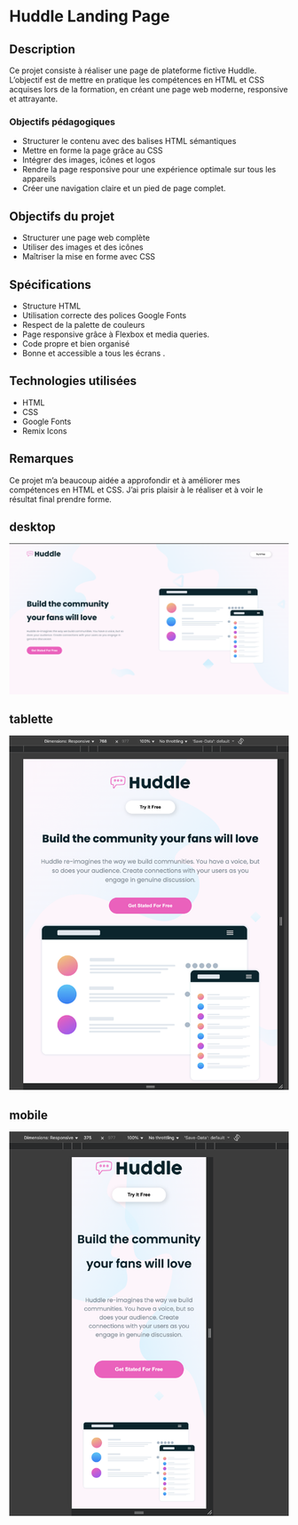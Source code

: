 #  Huddle Landing Page

##  Description

Ce projet consiste à réaliser une page de  plateforme fictive Huddle.  
L’objectif est de mettre en pratique les compétences en HTML et CSS acquises lors de la formation, en créant une page web moderne, responsive et attrayante.

### Objectifs pédagogiques

- Structurer le contenu avec des balises HTML sémantiques
- Mettre en forme la page grâce au CSS  
- Intégrer des images, icônes et logos
- Rendre la page responsive pour une expérience optimale sur tous les appareils  
- Créer une navigation claire et un pied de page complet.


##  Objectifs du projet

-  Structurer une page web complète  
-  Utiliser des images et des icônes  
-  Maîtriser la mise en forme avec CSS

##  Spécifications 

-  Structure HTML
-  Utilisation correcte des polices Google Fonts   
-  Respect de la palette de couleurs
-  Page responsive grâce à Flexbox et media queries.
-  Code propre et bien organisé
-  Bonne et accessible a tous les écrans .

## Technologies utilisées

- HTML
- CSS
- Google Fonts
- Remix Icons


## Remarques
 Ce projet m’a beaucoup aidée a approfondir et à améliorer mes compétences en HTML et CSS. 
 J’ai pris plaisir à le réaliser et à voir le résultat final prendre forme.


## desktop
![doc](./Assets/Photo-desktop.png)

## tablette
![tab](./Assets/Tablette.png)
## mobile
![mob](./Assets/Mobile.png)